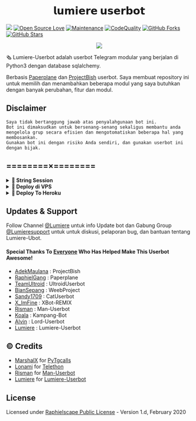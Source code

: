   <h1 align="center"> 𝗹𝘂𝗺𝗶𝗲𝗿𝗲 𝘂𝘀𝗲𝗿𝗯𝗼𝘁 </h1>

<a href="https://github.com/Lumierexd/Lumiere-Userbot/commits"> <img src="https://img.shields.io/github/last-commit/Lumierexd/Lumiere-Userbot?color=red&logo=github&logoColor=blue&style=for-the-badge" /></a>
[![Open Source Love](https://badges.frapsoft.com/os/v2/open-source.png?v=103)](https://github.com/Lumierexd/Lumiere-Userbot)
[![Maintenance](https://img.shields.io/badge/Maintained%3F-Yes-blue)](https://github.com/Lumierexd/Lumiere-Userbot/graphs/commit-activity)
[![CodeQuality](https://img.shields.io/codacy/grade/a723cb464d5a4d25be3152b5d71de82d?color=blue&logo=codacy)](https://app.codacy.com/gh/Lumierexd/Lumiere-Userbot/dashboard)
[![GitHub Forks](https://img.shields.io/github/forks/Lumierexd/Lumiere-Userbot?&logo=github)](https://github.com/Lumierexd/Lumiere-Userbot/fork)
[![GitHub Stars](https://img.shields.io/github/stars/Lumierexd/Lumiere-Userbot?&logo=github)](https://github.com/Lumierexd/Lumiere-Userbot/stargazers)


<p align="center">
  <img src="https://telegra.ph/file/f36894126d35b1515e537.jpg">
</p>

🗞️ Lumiere-Userbot adalah userbot Telegram modular yang berjalan di Python3 dengan database sqlalchemy.

Berbasis [Paperplane](https://github.com/RaphielGang/Telegram-UserBot) dan [ProjectBish](https://github.com/adekmaulana/ProjectBish) userbot.
Saya membuat repository ini untuk memilih dan menambahkan beberapa modul yang saya butuhkan dengan banyak perubahan, fitur dan modul.

## Disclaimer

```
Saya tidak bertanggung jawab atas penyalahgunaan bot ini.
Bot ini dimaksudkan untuk bersenang-senang sekaligus membantu anda
mengelola grup secara efisien dan mengotomatiskan beberapa hal yang membosankan.
Gunakan bot ini dengan risiko Anda sendiri, dan gunakan userbot ini dengan bijak.
```

## ========×========

<details>
<summary><b>🔗 String Session</b></summary>
<br>
    
> Anda memerlukan API_ID & API_HASH untuk menghasilkan sesi telethon. ambil APP ID dan API Hash di my.telegram.org
<h4> Generate Session via Repl: </h4>    
<p><a href="https://repl.it/@AyiinXd/AyiinString?lite=1&outputonly=1"><img src="https://img.shields.io/badge/Generate%20On%20Repl-blueviolet?style=for-the-badge&logo=appveyor" width="200""/></a></p>
<h4> Generate Session via Telegram StringGen Bot: </h4>    
<p><a href="https://t.me/AyiinStringRobot"><img src="https://img.shields.io/badge/TG%20String%20Gen%20Bot-blueviolet?style=for-the-badge&logo=appveyor" width="200""/></a></p>
    
</details>

<details>
<summary><b>🔗 Deploy di VPS</b></summary>
<br>

### Tutorial Deploy di VPS


 • `git clone https://github.com/Lumiere-Ubot`

 • `cd Lumiere-Ubot`

 • `pip3 install -U -r requirements.txt`

 • `mv sample_config.env config.env`

 • `nano config.env`
  - isi vars
  - Jika sudah 
  - ketik ctrl + S
  - ctrl + X

 • `screen -S Lumiere-Ubot`

 • `bash start`

</details>

<details>
<summary><b>🔗 Deploy To Heroku</b></summary>
<br>

<p><a href="https://heroku.com/deploy?template=https://github.com/NotLumiere/Lumiere-ubot"><img src="https://img.shields.io/badge/BUAT DI-HEROKU-aqua?style=plastic&logo=heroku&logoColor=gold"width="300" /></a></p>

</details>

## Updates & Support
Follow Channel [@Lumiere](https://t.me/gabutanlu) untuk info Update bot dan Gabung Group [@Lumieresupport](https://t.me/Lumieresupport) untuk untuk diskusi, pelaporan bug, dan bantuan tentang Lumiere-Ubot.

#### Special Thanks To [Everyone](https://github.com/mrismanaziz/Man-Userbot/graphs/contributors) Who Has Helped Make This Userbot Awesome!
-  [AdekMaulana](https://github.com/adekmaulana) : ProjectBish
-  [RaphielGang](https://github.com/RaphielGang) : Paperplane
-  [TeamUltroid](https://github.com/TeamUltroid/Ultroid) :  UltroidUserbot
-  [BianSepang](https://github.com/BianSepang/WeebProject) : WeebProject
-  [Sandy1709](https://github.com/sandy1709/catuserbot) : CatUserbot
-  [X_ImFine](https://github.com/ximfine) :  XBot-REMIX
-  [Risman](https://github.com/mrismanaziz/Man-Userbot) :  Man-Userbot
-  [Koala](https://github.com/ManusiaRakitan/Kampang-Bot) : Kampang-Bot
-  [Alvin](https://github.com/Zora24/Lord-Userbot) : Lord-Userbot
-  [Lumiere](https://github.com/Lumierexd/Lumiere-Userbot) : Lumiere-Userbot

## © Credits
-  [MarshalX](https://github.com/MarshalX) for [PyTgcalls](https://github.com/MarshalX/tgcalls)
-  [Lonami](https://github.com/LonamiWebs/) for [Telethon](https://github.com/LonamiWebs/Telethon)
-  [Risman](https://github.com/mrismanaziz) for [Man-Userbot](https://github.com/mrismanaziz/Man-Userbot)
-  [Lumiere](https://github.com/Lumierexd) for [Lumiere-Userbot](https://github.com/Lumierexd/Lumiere-Userbot)

## License
Licensed under [Raphielscape Public License](https://github.com/Lumierexd/Lumiere-Userbot/blob/Lumiere-Userbot/LICENSE) - Version 1.d, February 2020


